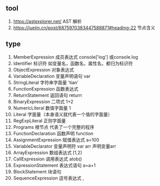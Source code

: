## tool

1. https://astexplorer.net/  AST 解析
2. https://juejin.cn/post/6875970383447588871#heading-22 节点含义

## type

1. MemberExpression 成员表达式 console['log'] 或console.log
2. Identifier 标识符 如变量名，函数名，属性名，都归为标识符
3. ObjectExpression 对象表达式
4. VariableDeclaration 变量声明语句 var
5. StringLiteral 字符串字面量 'tian'
6. FunctionExpression 函数表达式
7. ReturnStatement 返回语句 return
8. BinaryExpression 二项式 1+2
9. NumericLiteral 数值字面量 1
10. Literal 字面量（本身语义就代表一个值的字面量）
11. RegExpLiteral 正则字面量
12. Programs 根节点 代表了一个完整的程序
13. FunctionDeclaration 函数声明 function
14. AssignmentExpression 赋值表达式 a=100
15. VariableDeclarator 变量声明符 var arr 声明变量arr
16. ArrayExpression 数组表达式 [1,2]
17. CallExpression 调用表达式 atob()
18. ExpressionStatement 表达式语句 a=a+1
19. BlockStatement 块语句
20. SequenceExpression 逗号表达式  ,